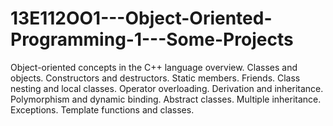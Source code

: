 # 13E112OO1---Object-Oriented-Programming-1---Some-Projects
Object-oriented concepts in the C++ language overview. Classes and objects. Constructors and destructors. Static members. Friends. Class nesting and local classes. Operator overloading. Derivation and inheritance. Polymorphism and dynamic binding. Abstract classes. Multiple inheritance. Exceptions. Template functions and classes.
